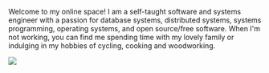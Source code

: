 Welcome to my online space! I am a self-taught software and systems engineer with a passion for
database systems, distributed systems, systems programming, operating systems, and open source/free 
software. When I'm not working, you can find me spending time with my lovely family or indulging 
in my hobbies of cycling, cooking and woodworking.

![](https://mosab.co.uk/images/mosab-cigar.png)
